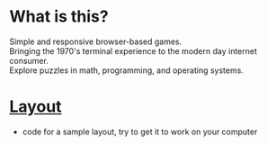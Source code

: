 # What is this?
Simple and responsive browser-based games.  
Bringing the 1970's terminal experience to the modern day internet consumer.  
Explore puzzles in math, programming, and operating systems.  

# [Layout](https://boris-volkov.github.io/html/formatted.html)
  - code for a sample layout, try to get it to work on your computer 
